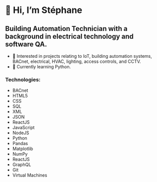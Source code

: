 <h1>👋 Hi, I’m Stéphane</h1>
<h2>Building Automation Technician with a background in electrical technology and software QA.</h2>

- 👀 Interested in projects relating to IoT, building automation systems, BACnet, electrical, HVAC, lighting, access controls, and CCTV.
- 🌱 Currently learning Python.

<h3>Technologies:</h3> 
 <ul>
  <li>BACnet</li>
  <li>HTML5</li>
  <li>CSS</li>
  <li>SQL</li>
  <li>XML</li>
  <li>JSON</li>
  <li>ReactJS</li>
  <li>JavaScript</li>
  <li>NodeJS</li>
  <li>Python</li>
  <li>Pandas</li>
  <li>Matplotlib</li>
  <li>NumPy</li>
  <li>ReactJS</li>
  <li>GraphQL</li>
  <li>Git</li>
  <li>Virtual Machines</li>
</ul>


<!---
lionelroy/lionelroy is a ✨ special ✨ repository because its `README.md` (this file) appears on your GitHub profile.
You can click the Preview link to take a look at your changes.
--->

